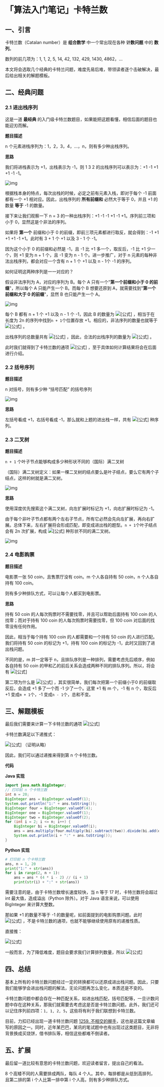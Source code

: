 # 「算法入门笔记」卡特兰数

## **一、引言**

卡特兰数（Catalan number）是 **组合数学** 中一个常出现在各种 **计数问题** 中的 **数列**。

数列的前几项为：1, 1, 2, 5, 14, 42, 132, 429, 1430, 4862，...

本文将会选取几个经典的卡特兰问题，难度先易后难，带领读者逐个击破解决，最后给出相关的解题模板。

## 二、**经典问题**

### **2.1 进出栈序列**

这是一道 **最经典** 的入门级卡特兰数题目，如果能把这题看懂，相信后面的题目也能迎刃而解。

**题目描述**

n 个元素进栈序列为：1，2，3，4，...，n，则有多少种出栈序列。

**思路**

我们将进栈表示为 +1，出栈表示为 -1，则 1 3 2 的出栈序列可以表示为：+1 -1 +1 +1 -1 -1。

![img](https://pic2.zhimg.com/80/v2-fe28b25ed263230250d0a3c68344b0d5_1440w.jpg)

根据栈本身的特点，每次出栈的时候，必定之前有元素入栈，即对于每个 -1 前面都有一个 +1 相对应。因此，出栈序列的 **所有前缀和** 必然大于等于 0，并且 +1 的数量 **等于** -1 的数量。

接下来让我们观察一下 n = 3 的一种出栈序列：+1 -1 -1 +1 -1 +1。序列前三项和小于 0，显然这是个非法的序列。

如果将 **第一个** 前缀和小于 0 的前缀，即前三项元素都进行取反，就会得到：-1 +1 +1 +1 -1 +1。此时有 3 + 1 个 +1 以及 3 - 1 个 -1。

因为这个小于 0 的前缀和必然是 -1，且 -1 比 +1 多一个，取反后，-1 比 +1 少一个，则 +1 变为 n + 1 个，且 -1 变为 n - 1 个。进一步推广，对于 n 元素的每种非法出栈序列，都会对应一个含有 n + 1 个 +1 以及 n - 1个 -1 的序列。

如何证明这两种序列是一一对应的？

假设非法序列为 A，对应的序列为 B。每个 A 只有一个"**第一个前缀和小于 0 的前缀**"，所以每个 A 只能产生一个 B。而每个 B 想要还原到 A，就需要找到"**第一个前缀和大于 0 的前缀**"，显然 B 也只能产生一个 A。

![img](https://pic3.zhimg.com/80/v2-1224b08274913efa2cd7dbb31f8e6262_1440w.jpg)

每个 B 都有 n + 1 个 +1 以及 n - 1 个 -1，因此 B 的数量为 ![\[&#x516C;&#x5F0F;\]](https://www.zhihu.com/equation?tex=C_%7B2n%7D%5E%7Bn%2B1%7D) ，相当于在长度为 2n 的序列中找到`n + 1`个位置存放 +1。相应的，非法序列的数量也就等于 ![\[&#x516C;&#x5F0F;\]](https://www.zhihu.com/equation?tex=C_%7B2n%7D%5E%7Bn%2B1%7D) 。

出栈序列的总数量共有 ![\[&#x516C;&#x5F0F;\]](https://www.zhihu.com/equation?tex=C_%7B2n%7D%5E%7Bn%7D) ，因此，合法的出栈序列的数量为 ![\[&#x516C;&#x5F0F;\]](https://www.zhihu.com/equation?tex=C_%7B2n%7D%5E%7Bn%7D+-+C_%7B2n%7D%5E%7Bn%2B1%7D+%3D+%5Cfrac%7BC_%7B2n%7D%5En%7D%7Bn+%2B+1%7D) 。

此时我们就得到了卡特兰数的通项 ![\[&#x516C;&#x5F0F;\]](https://www.zhihu.com/equation?tex=%5Cfrac%7BC_%7B2n%7D%5En%7D%7Bn+%2B+1%7D) ，至于具体如何计算结果将会在后面进行介绍。

### **2.2 括号序列**

**题目描述**

n 对括号，则有多少种 “括号匹配” 的括号序列

![img](https://pic3.zhimg.com/80/v2-e5785ad4be18724da3059efd87307706_1440w.jpg)

**思路**

左括号看成 +1，右括号看成 -1，那么就和上题的进出栈一样，共有 ![\[&#x516C;&#x5F0F;\]](https://www.zhihu.com/equation?tex=%5Cfrac%7BC_%7B2n%7D%5En%7D%7Bn+%2B+1%7D) 种序列。

### **2.3 二叉树**

**题目描述**

`n + 1` 个叶子节点能够构成多少种形状不同的（国际）满二叉树

（国际）满二叉树定义：如果一棵二叉树的结点要么是叶子结点，要么它有两个子结点，这样的树就是满二叉树。

![img](https://pic2.zhimg.com/80/v2-e1fcde1b4cf9b5d3dbac91fbe90d5065_1440w.jpg)

**思路**

使用深度优先搜索这个满二叉树，向左扩展时标记为 +1，向右扩展时标记为 -1。

由于每个非叶子节点都有两个左右子节点，所有它必然会先向左扩展，再向右扩展。总体下来，左右扩展将会形成匹配，即变成进出栈的题型。`n + 1`个叶子结点会有 2n 次扩展，构成 ![\[&#x516C;&#x5F0F;\]](https://www.zhihu.com/equation?tex=%5Cfrac%7BC_%7B2n%7D%5En%7D%7Bn+%2B+1%7D) 种形状不同的满二叉树。

![img](https://pic1.zhimg.com/80/v2-b21b64ee36af600e1c9d989f79306a6c_1440w.jpg)

### **2.4 电影购票**

**题目描述**

电影票一张 50 coin，且售票厅没有 coin。m 个人各自持有 50 coin，n 个人各自持有 100 coin。

则有多少种排队方式，可以让每个人都买到电影票。

**思路**

持有 50 coin 的人每次购票时不需要找零，并且可以帮助后面持有 100 coin 的人找零；而对于持有 100 coin 的人每次购票时需要找零，但 100 coin 对后面的找零没有任何作用。

因此，相当于每个持有 100 coin 的人都需要和一个持有 50 coin 的人进行匹配。我们将持有 50 coin 的标记为 +1，持有 100 coin 的标记为 -1，此时又回到了进出栈问题。

不同的是，m 并一定等于 n，且排队序列是一种排列，需要考虑先后顺序，例如各自持有 50 coin 的甲和乙的前后关系会造成两种不同的排队序列。所以，将会有 ![\[&#x516C;&#x5F0F;\]](https://www.zhihu.com/equation?tex=%28C_%7Bm%2Bn%7D%5E%7Bm%7D-C_%7Bm%2Bn%7D%5E%7Bm%2B1%7D%29%2Am%21%2An%21)

第二项为什么是 ![\[&#x516C;&#x5F0F;\]](https://www.zhihu.com/equation?tex=C_%7Bm%2Bn%7D%5E%7Bm%2B1%7D) ，其实很简单，我们每次把第一个前缀小于0 的前缀取反后，会造成 +1 多了一个而 -1 少了一个。这里 +1 有 m 个，-1 有 n 个，取反后 +1 变成`m + 1`个，-1 变成`n - 1`个，总和不变。

## **三、解题模板**

最后我们需要来计算一下卡特兰数的通项 ![\[&#x516C;&#x5F0F;\]](https://www.zhihu.com/equation?tex=C_%7Bn%7D+%3D+%5Cfrac%7BC_%7B2n%7D%5En%7D%7Bn+%2B+1%7D)

卡特兰数满足以下递推式：

![\[&#x516C;&#x5F0F;\]](https://www.zhihu.com/equation?tex=C_%7B1%7D%3D1%EF%BC%8CC_%7Bn%7D+%3D+C_%7Bn-1%7D%5Cfrac%7B4%2An-2%7D%7Bn%2B1%7D) （证明从略）

因此，我们可以通过递推来得到第 n 个卡特兰数。

**代码**

**Java 实现**

```java
import java.math.BigInteger;
// 打印前 n 个卡特兰数
int n = 20;
BigInteger ans = BigInteger.valueOf(1);
System.out.println("1:" + ans.toString());
BigInteger four = BigInteger.valueOf(4); 
BigInteger one = BigInteger.valueOf(1);
BigInteger two = BigInteger.valueOf(2);
for (int i = 2; i <= n; i++) {
    BigInteger bi = BigInteger.valueOf(i);
    ans = ans.multiply(four.multiply(bi).subtract(two)).divide(bi.add(one));
    System.out.println(i + ":" + ans.toString());
}
```

**Python 实现**

```python
# 打印前 n 个卡特兰数
ans, n = 1, 20
print("1:" + str(ans))
for i in range(2, n + 1):
    ans = ans * (4 * i - 2) // (i + 1)
    print(str(i) + ":" + str(ans))
```

需要注意的是，由于卡特兰数增长速度较快，当 n 等于 17 时，卡特兰数将会超过 int 最大值，造成溢出（Python 除外）。对于 Java 语言来说，可以使用 BigInteger 来计算大整数。

那如果 +1 的数量不等于 -1 的数量呢，如前面提到的电影购票问题。此时 ![\[&#x516C;&#x5F0F;\]](https://www.zhihu.com/equation?tex=C_%7Bn%7D%3DC_%7Bm%2Bn%7D%5E%7Bm%7D-C_%7Bm%2Bn%7D%5E%7Bm%2B1%7D) ，不是卡特兰数的通项，也就不能够继续使用原有的递推性质。

直接推：

![\[&#x516C;&#x5F0F;\]](https://www.zhihu.com/equation?tex=%5Cbegin%7Baligned%7DC_%7Bn%7D%26%3DC_%7Bm%2Bn%7D%5E%7Bm%7D-C_%7Bm%2Bn%7D%5E%7Bm%2B1%7D%5C%5C+%26%3D%5Cfrac%7B%28m%2Bn%29%21%7D%7Bm%21%2An%21%7D-%5Cfrac%7B%28m%2Bn%29%21%7D%7B%28m%2B1%29%21%2A%28n-1%29%21%7D%5C%5C+%26%3D%5Cfrac%7B%28m%2Bn%29%21%7D%7Bm%21%2An%21%7D-%5Cfrac%7B%28m%2Bn%29%21%2A%5Cfrac%7B1%7D%7Bm%2B1%7D%2An%7D%7Bm%21%2An%21%7D%5C%5C+%26%3D%5Cfrac%7B%28m%2Bn%29%21%7D%7Bm%21%2An%21%7D%2A%281-%5Cfrac%7B1%7D%7Bm%2B1%7D%2An%29%5C%5C+%26%3D%5Cfrac%7B%28m%2Bn%29%21%7D%7Bm%21%2An%21%7D%2A%5Cfrac%7Bm%2B1-n%7D%7Bm%2B1%7D%5C%5C+%5Cend%7Baligned%7D)

一般而言，为了降低难度，题目会要求我们计算排列数量，所以 ![\[&#x516C;&#x5F0F;\]](https://www.zhihu.com/equation?tex=A_%7Bn%7D%3DC_%7Bn%7D%2Am%21%2An%21%3D%28m%2Bn%29%21%2A%5Cfrac%7Bm%2B1-n%7D%7Bm%2B1%7D)

## **四、总结**

基本上所有的卡特兰数问题经过一定的转换都可以还原成进出栈问题。因此，只要我们能够学会进出栈问题的解法，无论问题再怎么变化，本质还是不变的。

卡特兰数问题中都会存在一种匹配关系，如进出栈匹配，括号匹配等，一旦计数问题中存在这种关系，那我们就需要去考虑这是否是卡特兰数问题。此外，我们还可以记住序列前四项：`1, 1, 2, 5`，这些将有利于我们联想到卡特兰数。

目前，力扣已经出现一道卡特兰数问题 [1259. 不相交的握手](https://link.zhihu.com/?target=https%3A//leetcode-cn.com/problems/handshakes-that-dont-cross/)，这也是这篇文章编写的原因之一。同时，近年某巴巴，某讯的笔试题中也有出现过这类题目，无非将背景换成买烧饼，借书排队等，相信这些都难不倒读者。

## **五、扩展**

最后留一道比较有意思的卡特兰数问题，欢迎读者留言，提出自己的看法。

8 个高矮不同的人需要排成两队，每队 4 个人。其中，每排都是从低到高排列，且第二排的第 i 个人比第一排中第 i 个人高，则有多少种排队方式。

